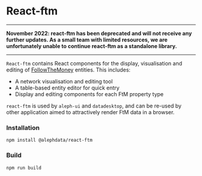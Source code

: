 # React-ftm

***

**November 2022: react-ftm has been deprecated and will not receive any further updates. As a small team with limited resources, we are unfortunately unable to continue react-ftm as a standalone library.**

***

`React-ftm` contains React components for the display, visualisation and
editing of [FollowTheMoney](https://docs.alephdata.org/developers/followthemoney)
entities. This includes:

* A network visualisation and editing tool
* A table-based entity editor for quick entry
* Display and editing components for each FtM property type

`react-ftm` is used by `aleph-ui` and `datadesktop`, and can be re-used by
other application aimed to attractively render FtM data in a browser.

### Installation 

`npm install @alephdata/react-ftm`

### Build

`npm run build`
